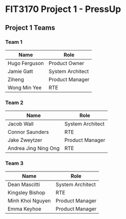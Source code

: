 # FIT3170 Project 1 - PressUp

## Project 1 Teams
### Team 1
| Name | Role |
| - | - |
| Hugo Ferguson | Product Owner |
| Jamie Gatt | System Architect |
| Ziheng | Product Manager |
| Wong Min Yee | RTE |

### Team 2
| Name | Role |
| - | - |
| Jacob Wall | System Architect | jwal0073@student.monash.edu | 
| Connor Saunders | RTE	| 
| Jake Zweytzer | Product Manager | jzwe0ad001@student.monash.edu |
| Andrea Jing Ning Ong | RTE |

### Team 3
| Name | Role |
| - | - |
| Dean Mascitti | System Architect | dmas0019
| Kingsley Bishop | RTE |
| Minh Khoi Nguyen | Product Manager |
| Emma Keyhoe | Product Manager |